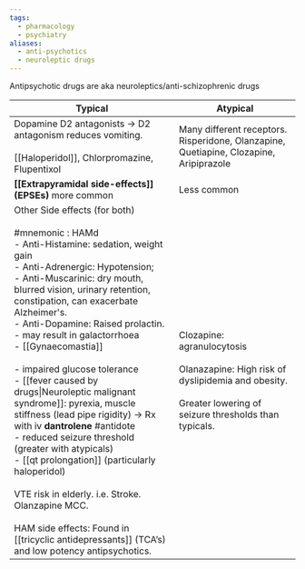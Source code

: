 ```yaml
---
tags:
  - pharmacology
  - psychiatry
aliases:
  - anti-psychotics
  - neuroleptic drugs
---
```

Antipsychotic drugs are aka neuroleptics/anti-schizophrenic drugs

| Typical                                                                                                                                                                                                                                                                                                                                                                                                                                                                                                                                                                                                                                                                                                                                                                                                                          | Atypical                                                                                                                                               |
| -------------------------------------------------------------------------------------------------------------------------------------------------------------------------------------------------------------------------------------------------------------------------------------------------------------------------------------------------------------------------------------------------------------------------------------------------------------------------------------------------------------------------------------------------------------------------------------------------------------------------------------------------------------------------------------------------------------------------------------------------------------------------------------------------------------------------------- | ------------------------------------------------------------------------------------------------------------------------------------------------------ |
| Dopamine D2 antagonists -> D2 antagonism reduces vomiting.<br><br>[[Haloperidol]], Chlorpromazine, Flupentixol                                                                                                                                                                                                                                                                                                                                                                                                                                                                                                                                                                                                                                                                                                                   | Many different receptors.  Risperidone, Olanzapine, Quetiapine, Clozapine, Aripiprazole                                                                |
| **[[Extrapyramidal side-effects]] (EPSEs)** more common<br>                                                                                                                                                                                                                                                                                                                                                                                                                                                                                                                                                                                                                                                                                                                                                                      | Less common                                                                                                                                            |
| Other Side effects (for both)<br><br>#mnemonic : HAMd<br>- Anti-Histamine: sedation, weight gain<br>- Anti-Adrenergic: Hypotension;<br>- Anti-Muscarinic: dry mouth, blurred vision, urinary retention, constipation, can exacerbate Alzheimer's.<br>- Anti-Dopamine: Raised prolactin. <br>    - may result in galactorrhoea<br>    - [[Gynaecomastia]]<br><br>- impaired glucose tolerance<br>- [[fever caused by drugs\|Neuroleptic malignant syndrome]]: pyrexia, muscle stiffness (lead pipe rigidity) -> Rx with iv **dantrolene** #antidote <br>- reduced seizure threshold (greater with atypicals)<br>- [[qt prolongation]] (particularly haloperidol)<br><br>VTE risk in elderly. i.e. Stroke. Olanzapine MCC.<br><br>HAM side effects: Found in [[tricyclic antidepressants]] (TCA’s) and low potency antipsychotics. | Clozapine: agranulocytosis  <br>  <br>Olanazapine: High risk of dyslipidemia and obesity.<br><br>Greater lowering of seizure thresholds than typicals. |